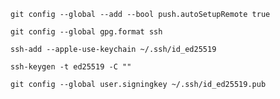 ```
git config --global --add --bool push.autoSetupRemote true
```

```
git config --global gpg.format ssh
```

```
ssh-add --apple-use-keychain ~/.ssh/id_ed25519
```

```
ssh-keygen -t ed25519 -C ""
```

```
git config --global user.signingkey ~/.ssh/id_ed25519.pub
```
